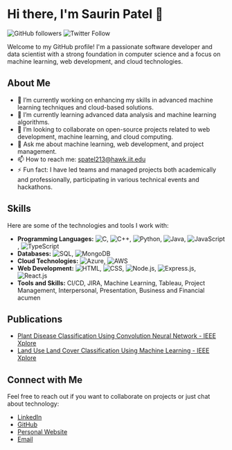 
# Hi there, I'm Saurin Patel 👋

![GitHub followers](https://img.shields.io/github/followers/saurin16?label=Follow&style=social)
![Twitter Follow](https://img.shields.io/twitter/follow/Saurin68943842?label=Follow&style=social)

Welcome to my GitHub profile! I'm a passionate software developer and data scientist with a strong foundation in computer science and a focus on machine learning, web development, and cloud technologies.

## About Me

- 🔭 I’m currently working on enhancing my skills in advanced machine learning techniques and cloud-based solutions.
- 🌱 I’m currently learning advanced data analysis and machine learning algorithms.
- 👯 I’m looking to collaborate on open-source projects related to web development, machine learning, and cloud computing.
- 💬 Ask me about machine learning, web development, and project management.
- 📫 How to reach me: spatel213@hawk.iit.edu
- ⚡ Fun fact: I have led teams and managed projects both academically and professionally, participating in various technical events and hackathons.

## Skills

Here are some of the technologies and tools I work with:

- **Programming Languages:** ![C](https://img.shields.io/badge/-C-A8B9CC?style=flat&logo=c&logoColor=white), ![C++](https://img.shields.io/badge/-C++-00599C?style=flat&logo=c%2B%2B&logoColor=white), ![Python](https://img.shields.io/badge/-Python-3776AB?style=flat&logo=python&logoColor=white), ![Java](https://img.shields.io/badge/-Java-007396?style=flat&logo=java&logoColor=white), ![JavaScript](https://img.shields.io/badge/-JavaScript-F7DF1E?style=flat&logo=javascript&logoColor=white), ![TypeScript](https://img.shields.io/badge/-TypeScript-3178C6?style=flat&logo=typescript&logoColor=white)
- **Databases:** ![SQL](https://img.shields.io/badge/-SQL-4479A1?style=flat&logo=sql&logoColor=white), ![MongoDB](https://img.shields.io/badge/-MongoDB-47A248?style=flat&logo=mongodb&logoColor=white)
- **Cloud Technologies:** ![Azure](https://img.shields.io/badge/-Azure-0078D4?style=flat&logo=microsoft-azure&logoColor=white), ![AWS](https://img.shields.io/badge/-AWS-232F3E?style=flat&logo=amazon-aws&logoColor=white)
- **Web Development:** ![HTML](https://img.shields.io/badge/-HTML-E34F26?style=flat&logo=html5&logoColor=white), ![CSS](https://img.shields.io/badge/-CSS-1572B6?style=flat&logo=css3&logoColor=white), ![Node.js](https://img.shields.io/badge/-Node.js-339933?style=flat&logo=node.js&logoColor=white), ![Express.js](https://img.shields.io/badge/-Express.js-000000?style=flat&logo=express&logoColor=white), ![React.js](https://img.shields.io/badge/-React.js-61DAFB?style=flat&logo=react&logoColor=white)
- **Tools and Skills:** CI/CD, JIRA, Machine Learning, Tableau, Project Management, Interpersonal, Presentation, Business and Financial acumen


## Publications

- [Plant Disease Classification Using Convolution Neural Network - IEEE Xplore](https://ieeexplore.ieee.org/document/10029176)
- [Land Use Land Cover Classification Using Machine Learning - IEEE Xplore](https://ieeexplore.ieee.org/document/10029176)

## Connect with Me

Feel free to reach out if you want to collaborate on projects or just chat about technology:

- [LinkedIn](https://www.linkedin.com/in/saurin-patel-564a871aa/)
- [GitHub](https://github.com/saurin16)
- [Personal Website](https://saurin16.github.io/saurinpatel.github.io/)
- [Email](mailto:spatel213@hawk.iit.edu)

